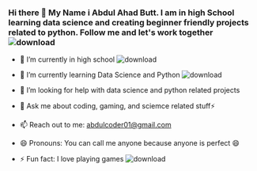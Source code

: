 ### Hi there 👋 My Name i Abdul Ahad Butt. I am in high School learning data science and creating beginner friendly projects related to python. Follow me and let's work together![download](https://github.com/abdulcoder01/abdulcoder01/assets/146557783/abab1481-e7b0-4025-903a-574fa9b0bfd7)


<!--
**abdulcoder01/abdulcoder01** is a ✨ _special_ ✨ repository because its `README.md` (this file) appears on your GitHub profile.
-->

- 🔭 I’m currently in high school ![download](https://github.com/abdulcoder01/abdulcoder01/assets/146557783/41141ce0-93f5-4c45-884b-49da63b65a7e)

- 🌱 I’m currently learning Data Science and Python ![download](https://github.com/abdulcoder01/abdulcoder01/assets/146557783/41c3aad2-e54d-4d1b-bc66-16a7d03bd309)

- 🤔 I’m looking for help with data science and python related projects
- 💬 Ask me about coding, gaming, and sciemce related stuff⚡
- 📫 Reach out to me: abdulcoder01@gmail.com
- 😄 Pronouns: You can call me anyone because anyone is perfect 😄
- ⚡ Fun fact: I love playing games ![download](https://github.com/abdulcoder01/abdulcoder01/assets/146557783/a9cb5205-8f22-4479-8d2e-d44cae607329)

